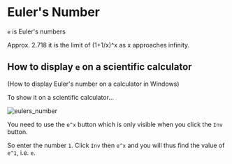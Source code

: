 # Euler's Number

`e` is Euler's numbers

Approx. 2.718 it is the limit of (1+1/x)^x  as x approaches infinity.

## How to display `e` on a scientific calculator

(How to display Euler's number on a calculator in Windows)

To show it on a scientific calculator... 

![eulers_number](eulers_number.png)

You need to use the `e^x` button which is only visible when you click the `Inv` button.

So enter the number `1`. Click `Inv` then `e^x` and you will thus find the value of `e^1`, i.e. `e`.

